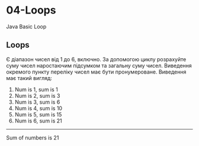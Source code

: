 # 04-Loops
Java Basic Loop

Loops
-----

Є діапазон чисел від 1 до 6, включно.
За допомогою циклу розрахуйте суму чисел наростаючим підсумком
та загальну суму чисел.
Виведення окремого пункту переліку чисел має бути пронумероване.
Виведення має такий вигляд:

1) Num is 1, sum is 1
2) Num is 2, sum is 3
3) Num is 3, sum is 6
4) Num is 4, sum is 10
5) Num is 5, sum is 15
6) Num is 6, sum is 21

-----------------------

Sum of numbers is 21

